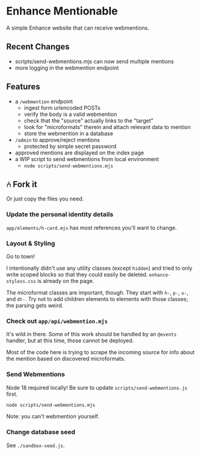 # Enhance Mentionable

A simple Enhance website that can receive webmentions.

## Recent Changes

- scripts/send-webmentions.mjs can now send multiple mentions
- more logging in the webmention endpoint

## Features

- a `/webmention` endpoint
  - ingest form urlencoded POSTs
  - verify the body is a valid webmention
  - check that the "source" actually links to the "target"
  - look for "microformats" therein and attach relevant data to mention
  - store the webmention in a database
- `/admin` to approve/reject mentions
  - protected by simple secret password
- approved mentions are displayed on the index page
- a WIP script to send webmentions from local environment
  - `node scripts/send-webmentions.mjs`

## ⑃ Fork it

Or just copy the files you need.

### Update the personal identity details

`app/elements/h-card.mjs` has most references you'll want to change.

### Layout & Styling

Go to town!

I intentionally didn't use any utility classes (except `hidden`) and tried to only write scoped blocks so that they could easily be deleted. `enhance-styless.css` is already on the page.

The microformat classes are important, though. They start with `h-`, `p-`, `u-`, and `dt-`. Try not to add children elements to elements with those classes; the parsing gets weird.

### Check out `app/api/webmention.mjs`

It's wild in there. Some of this work should be handled by an `@events` handler, but at this time, those cannot be deployed.

Most of the code here is trying to scrape the incoming source for info about the mention based on discovered microformats.

### Send Webmentions

Node 18 required locally! Be sure to update `scripts/send-webmentions.js` first.

```sh
node scripts/send-webmentions.mjs
```

Note: you can't webmention yourself.

### Change database seed

See `./sandbox-seed.js`.
